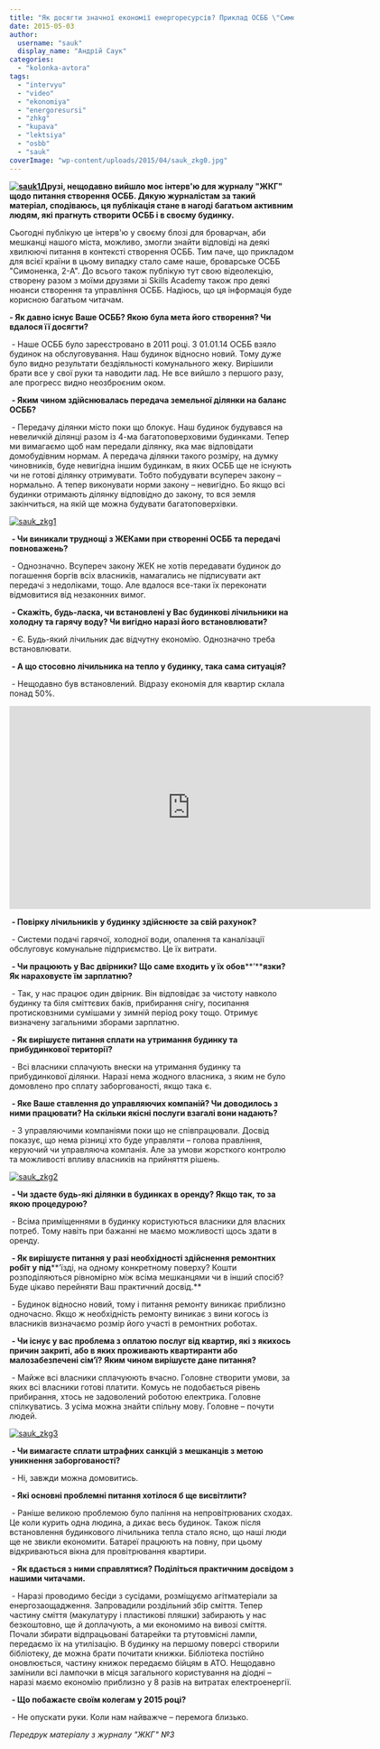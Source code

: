 ```yaml
---
title: "Як досягти значної економії енергоресурсів? Приклад ОСББ \"Симоненка, 2-А\""
date: 2015-05-03
author: 
  username: "sauk"
  display_name: "Андрій Саук"
categories: 
  - "kolonka-avtora"
tags: 
  - "intervyu"
  - "video"
  - "ekonomiya"
  - "energoresursi"
  - "zhkg"
  - "kupava"
  - "lektsiya"
  - "osbb"
  - "sauk"
coverImage: "wp-content/uploads/2015/04/sauk_zkg0.jpg"
---
```


**[![sauk1](https://mpz.brovary.org/wp-content/uploads/2015/04/sauk1.jpg)](https://mpz.brovary.org/wp-content/uploads/2015/04/sauk1.jpg)Друзі, нещодавно вийшло моє інтерв'ю для журналу "ЖКГ" щодо питання створення ОСББ. Дякую журналістам за такий матеріал, сподіваюсь, ця публікація стане в нагоді багатьом активним людям, які прагнуть створити ОСББ і в своєму будинку.**

Сьогодні публікую це інтерв'ю у своєму блозі для броварчан, аби мешканці нашого міста, можливо, змогли знайти відповіді на деякі хвилюючі питання в контексті створення ОСББ. Тим паче, що прикладом для всієї країни в цьому випадку стало саме наше, броварське ОСББ "Симоненка, 2-А". До всього також публікую тут свою відеолекцію, створену разом з моїми друзями зі Skills Academy також про деякі нюанси створення та управління ОСББ. Надіюсь, що ця інформація буде корисною багатьом читачам.

**\- Як давно існує Ваше ОСББ? Якою була мета його створення? Чи вдалося її досягти?**

 - Наше ОСББ було зареєстровано в 2011 році. З 01.01.14 ОСББ взяло будинок на обслуговування. Наш будинок відносно новий. Тому дуже було видно результати бездіяльності комунального жеку. Вирішили брати все у свої руки та наводити лад. Не все вийшло з першого разу, але прогресс видно неозброєним оком.

 **- Яким чином здійснювалась передача земельної ділянки на баланс ОСББ?**

 - Передачу ділянки місто поки що блокує. Наш будинок будувався на невеличкій ділянці разом із 4-ма багатоповерховими будинками. Тепер ми вимагаємо щоб нам передали ділянку, яка має відповідати домобудівним нормам. А передача ділянки такого розміру, на думку чиновників, буде невигідна іншим будинкам, в яких ОСББ ще не існують чи не готові ділянку отримувати. Тобто побудувати всупереч закону – нормально. А тепер виконувати норми закону – невигідно. Бо якщо всі будинки отримають ділянку відповідно до закону, то вся земля закінчиться, на якій ще можна будувати багатоповерхівки.

[![sauk_zkg1](https://mpz.brovary.org/wp-content/uploads/2015/04/sauk_zkg1.jpg)](https://mpz.brovary.org/wp-content/uploads/2015/04/sauk_zkg1.jpg)

 **- Чи виникали труднощі з ЖЕКами при створенні ОСББ та передачі повноважень?**

 - Однозначно. Всупереч закону ЖЕК не хотів передавати будинок до погашення боргів всіх власників, намагались не підписувати акт передачі з недоліками, тощо. Але вдалося все-таки їх переконати відмовитися від незаконних вимог.

 **- Скажіть, будь-ласка, чи встановлені у Вас будинкові лічильники на холодну та гарячу воду? Чи вигідно наразі його встановлювати?**

 - Є. Будь-який лічильник дає відчутну економію. Однозначно треба встановлювати.

 **- А що стосовно лічильника на тепло у будинку, така сама ситуація?**

 - Нещодавно був встановлений. Відразу економія для квартир склала понад 50%.

<iframe src="https://www.youtube.com/embed/V64iUTezvDQ" width="640" height="360" frameborder="0" allowfullscreen="allowfullscreen"></iframe>

 **- Повірку лічильників у будинку здійснюєте за свій рахунок?**

 - Системи подачі гарячої, холодної води, опалення та каналізації обслуговує комунальне підприємство. Це їх витрати.

 **- Чи працюють у Вас двірники? Що саме входить у їх обов****’****язки? Як нараховуєте їм зарплатню?**

 - Так, у нас працює один двірник. Він відповідає за чистоту навколо будинку та біля сміттєвих баків, прибирання снігу, посипання протисковзними сумішами у зимній період року тощо. Отримує визначену загальними зборами зарплатню.

 **- Як вирішуєте питання сплати на утримання будинку та прибудинкової території?**

 - Всі власники сплачують внески на утримання будинку та прибудинкової ділянки. Наразі нема жодного власника, з яким не було домовлено про сплату заборгованості, якщо така є.

 **- Яке Ваше ставлення до управляючих компаній? Чи доводилось з ними працювати? На скільки якісні послуги взагалі вони надають?**

 - З управляючими компаніями поки що не співпрацювали. Досвід показує, що нема різниці хто буде управляти – голова правління, керуючий чи управляюча компанія. Але за умови жорсткого контролю та можливості впливу власників на прийняття рішень.

[![sauk_zkg2](https://mpz.brovary.org/wp-content/uploads/2015/04/sauk_zkg2.jpg)](https://mpz.brovary.org/wp-content/uploads/2015/04/sauk_zkg2.jpg)

 **- Чи здаєте будь-які ділянки в будинках в оренду? Якщо так, то за якою процедурою?**

 - Всіма приміщеннями в будинку користуються власники для власних потреб. Тому навіть при бажанні не маємо можливості щось здати в оренду.

 **- Як вирішуєте питання у разі необхідності здійснення ремонтних робіт у під****’їзді, на одному конкретному поверху? Кошти розподіляються рівномірно між всіма мешканцями чи в інший спосіб? Буде цікаво перейняти Ваш практичний досвід.**

 - Будинок відносно новий, тому і питання ремонту виникає приблизно одночасно. Якщо ж необхідність ремонту виникає з вини когось із власників визначаємо розмір його участі в ремонтних роботах.

 **- Чи існує у вас проблема з оплатою послуг від квартир, які з якихось причин закриті, або в яких проживають квартиранти або малозабезпечені сім’ї? Яким чином вирішуєте дане питання?**

 - Майже всі власники сплачуюють вчасно. Головне створити умови, за яких всі власники готові платити. Комусь не подобається рівень прибирання, хтось не задоволений роботою електрика. Головне спілкуватись. З усіма можна знайти спільну мову. Головне – почути людей.

[![sauk_zkg3](https://mpz.brovary.org/wp-content/uploads/2015/04/sauk_zkg3.jpg)](https://mpz.brovary.org/wp-content/uploads/2015/04/sauk_zkg3.jpg)

 **- Чи вимагаєте сплати штрафних санкцій з мешканців з метою уникнення заборгованості?**

 - Ні, завжди можна домовитись.

 **- Які основні проблемні питання хотілося б ще висвітлити?**

 - Раніше великою проблемою було паління на непровітрюваних сходах. Це коли курить одна людина, а дихає весь будинок. Також після встановлення будинкового лічильника тепла стало ясно, що наші люди ще не звикли економити. Батареї працюють на повну, при цьому відкриваються вікна для провітрювання квартири.

 **- Як вдається з ними справлятися? Поділіться практичним досвідом з нашими читачами.**

 - Наразі проводимо бесіди з сусідами, розміщуємо агітматеріали за енергозаощадження. Запровадили роздільний збір сміття. Тепер частину сміття (макулатуру і пластикові пляшки) забирають у нас безкоштовно, ще й доплачують, а ми економимо на вивозі сміття. Почали збирати відпрацьовані батарейки та ртутовмісні лампи, передаємо їх на утилізацію. В будинку на першому поверсі створили бібліотеку, де можна брати почитати книжки. Бібліотека постійно оновлюється, частину книжок передаємо бійцям в АТО. Нещодавно замінили всі лампочки в місця загального користування на діодні – наразі маємо економію приблизно у 8 разів на витратах електроенергії.

 **- Що побажаєте своїм колегам у 2015 році?**

 - Не опускати руки. Коли нам найважче – перемога близько.

_Передрук матеріалу з журналу "ЖКГ" №3_
